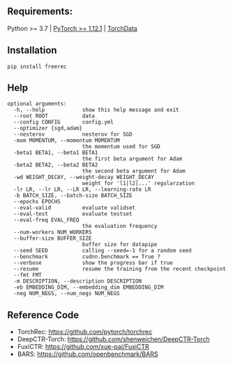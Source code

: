 



## Requirements: 

Python >= 3.7 | [PyTorch >= 1.12.1](https://pytorch.org/) | [TorchData](https://github.com/pytorch/data)


## Installation

    pip install freerec


## Help


```
optional arguments:
  -h, --help            show this help message and exit
  --root ROOT           data
  --config CONFIG       config.yml
  --optimizer {sgd,adam}
  --nesterov            nesterov for SGD
  -mom MOMENTUM, --momentum MOMENTUM
                        the momentum used for SGD
  -beta1 BETA1, --beta1 BETA1
                        the first beta argument for Adam
  -beta2 BETA2, --beta2 BETA2
                        the second beta argument for Adam
  -wd WEIGHT_DECAY, --weight-decay WEIGHT_DECAY
                        weight for 'l1|l2|...' regularzation
  -lr LR, --lr LR, --LR LR, --learning-rate LR
  -b BATCH_SIZE, --batch-size BATCH_SIZE
  --epochs EPOCHS
  --eval-valid          evaluate validset
  --eval-test           evaluate testset
  --eval-freq EVAL_FREQ
                        the evaluation frequency
  --num-workers NUM_WORKERS
  --buffer-size BUFFER_SIZE
                        buffer size for datapipe
  --seed SEED           calling --seed=-1 for a random seed
  --benchmark           cudnn.benchmark == True ?
  --verbose             show the progress bar if true
  --resume              resume the training from the recent checkpoint
  --fmt FMT
  -m DESCRIPTION, --description DESCRIPTION
  -eb EMBEDDING_DIM, --embedding_dim EMBEDDING_DIM
  -neg NUM_NEGS, --num_negs NUM_NEGS
```

## Reference Code

- TorchRec: https://github.com/pytorch/torchrec 
- DeepCTR-Torch: https://github.com/shenweichen/DeepCTR-Torch
- FuxiCTR: https://github.com/xue-pai/FuxiCTR
- BARS: https://github.com/openbenchmark/BARS
